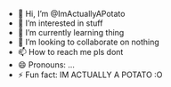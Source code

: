 - 👋 Hi, I’m @ImActuallyAPotato
- 👀 I’m interested in stuff
- 🌱 I’m currently learning thing
- 💞️ I’m looking to collaborate on nothing
- 📫 How to reach me pls dont
- 😄 Pronouns: ...
- ⚡ Fun fact: IM ACTUALLY A POTATO :O

<!---
ImActuallyAPotato/ImActuallyAPotato is a ✨ special ✨ repository because its `README.md` (this file) appears on your GitHub profile.
You can click the Preview link to take a look at your changes.
--->
